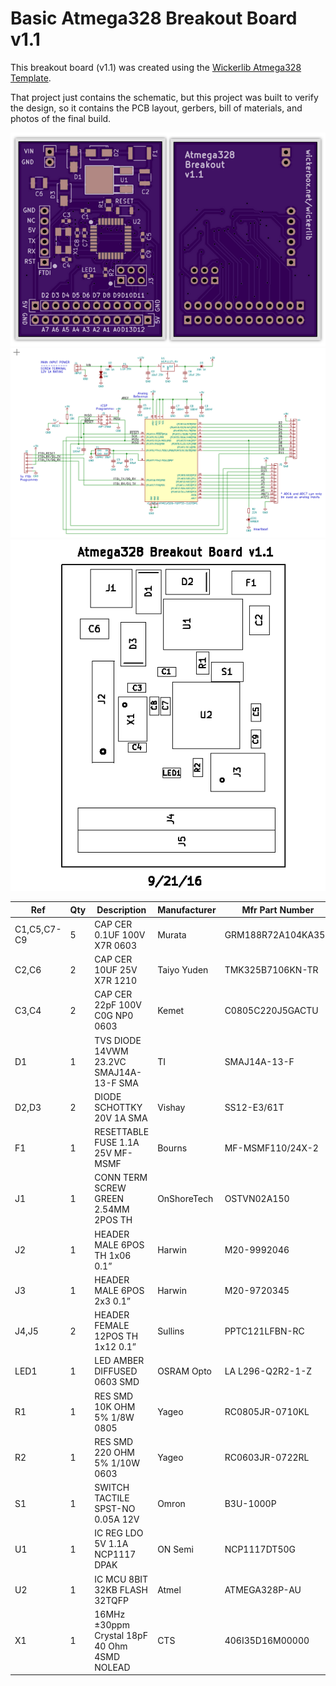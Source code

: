 # Basic Atmega328 Breakout Board v1.1

This breakout board (v1.1) was created using the <a href="https://github.com/wickerbox/wickerlib/blob/master/templates/atmega328-template.zip?raw=true">Wickerlib Atmega328 Template</a>. 

That project just contains the schematic, but this project was built to verify the design, so it contains the PCB layout, gerbers, bill of materials, and photos of the final build.

<img src="oshpreview.png">

<img src="schematic.png">

<img src="assembly.png">

|Ref|Qty|Description|Manufacturer|Mfr Part Number|Digikey PN|
|---|---|-----------|------------|---------------|----------|
|C1,C5,C7-C9|5|CAP CER 0.1UF 100V X7R 0603|Murata|GRM188R72A104KA35D|490-3285-1-ND|
|C2,C6|2|CAP CER 10UF 25V X7R 1210|Taiyo Yuden|TMK325B7106KN-TR|587-2599-1-ND|
|C3,C4|2|CAP CER 22pF 100V C0G NP0 0603|Kemet|C0805C220J5GACTU|399-11145-1-ND|
|D1|1|TVS DIODE 14VWM 23.2VC SMAJ14A-13-F SMA|TI|SMAJ14A-13-F|SMAJ14A-FDICT-ND|
|D2,D3|2|DIODE SCHOTTKY 20V 1A SMA|Vishay|SS12-E3/61T|SS12-E3/61TGICT-ND|
|F1|1|RESETTABLE FUSE 1.1A 25V MF-MSMF|Bourns|MF-MSMF110/24X-2|MF-MSMF110/24X-2CT-ND|
|J1|1|CONN TERM SCREW GREEN 2.54MM 2POS TH|OnShoreTech|OSTVN02A150|ED10561-ND|
|J2|1|HEADER MALE 6POS TH 1x06 0.1”|Harwin|M20-9992046|952-1902-ND|
|J3|1|HEADER MALE 6POS 2x3 0.1”|Harwin|M20-9720345|952-1921-ND|
|J4,J5|2|HEADER FEMALE 12POS TH 1x12 0.1”|Sullins|PPTC121LFBN-RC|S6100-ND|
|LED1|1|LED AMBER DIFFUSED 0603 SMD|OSRAM Opto|LA L296-Q2R2-1-Z|475-2712-1-ND|
|R1|1|RES SMD 10K OHM 5% 1/8W 0805|Yageo|RC0805JR-0710KL|311-10KARCT-ND|
|R2|1|RES SMD 220 OHM 5% 1/10W 0603|Yageo|RC0603JR-0722RL|311-22GRCT-ND|
|S1|1|SWITCH TACTILE SPST-NO 0.05A 12V|Omron|B3U-1000P|SW1020CT-ND|
|U1|1|IC REG LDO 5V 1.1A NCP1117 DPAK|ON Semi|NCP1117DT50G| NCP1117DT50GOS-ND|
|U2|1|IC MCU 8BIT 32KB FLASH 32TQFP|Atmel|ATMEGA328P-AU|ATMEGA328P-AU-ND|
|X1|1|16MHz ±30ppm Crystal 18pF 40 Ohm 4SMD NOLEAD|CTS|406I35D16M00000|CTX1206CT-ND|

